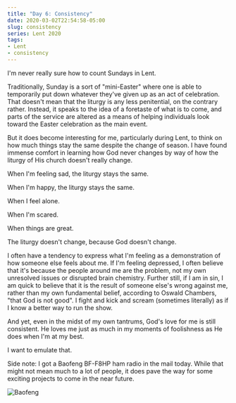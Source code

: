 ```yaml
---
title: "Day 6: Consistency"
date: 2020-03-02T22:54:58-05:00
slug: consistency
series: Lent 2020
tags:
- Lent
- consistency
---
```

I'm never really sure how to count Sundays in Lent. 

Traditionally, Sunday is a sort of "mini-Easter" where one is able to temporarily put down whatever they've given up as an act of celebration. That doesn't mean that the liturgy is any less penitential, on the contrary rather. Instead, it speaks to the idea of a foretaste of what is to come, and parts of the service are altered as a means of helping individuals look toward the Easter celebration as the main event. 

But it does become interesting for me, particularly during Lent, to think on how much things stay the same despite the change of season. I have found immense comfort in learning how God never changes by way of how the liturgy of His church doesn't really change.

When I'm feeling sad, the liturgy stays the same.

When I'm happy, the liturgy stays the same.

When I feel alone.

When I'm scared.

When things are great.

The liturgy doesn't change, because God doesn't change. 

I often have a tendency to express what I'm feeling as a demonstration of how someone else feels about me. If I'm feeling depressed, I often believe that it's because the people around me are the problem, not my own unresolved issues or disrupted brain chemistry. Further still, if I am in sin, I am quick to believe that it is the result of someone else's wrong against me, rather than my own fundamental belief, according to Oswald Chambers, "that God is not good". I fight and kick and scream (sometimes literally) as if I know a better way to run the show.

And yet, even in the midst of my own tantrums, God's love for me is still consistent. He loves me just as much in my moments of foolishness as He does when I'm at my best. 

I want to emulate that.

Side note: I got a Baofeng BF-F8HP ham radio in the mail today. While that might not mean much to a lot of people, it does pave the way for some exciting projects to come in the near future. 

![Baofeng](/img/baofeng.jpg)
